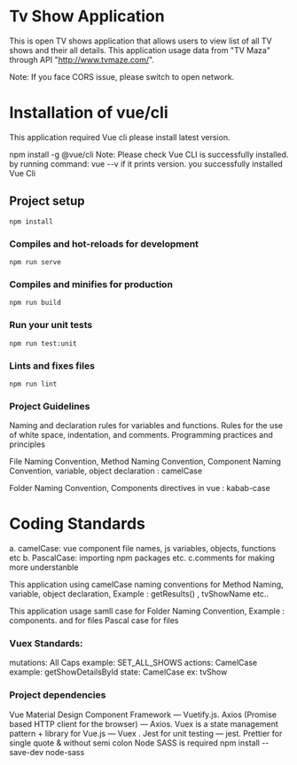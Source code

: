   # Tv Show Application
This is open TV shows application that allows users to view list of all TV shows and their all details. This application usage data from "TV Maza" through API "http://www.tvmaze.com/".

Note: If you face CORS issue, please switch to open network.

 # Installation of vue/cli
This application required Vue cli please install latest version.

npm install -g @vue/cli
Note: Please check Vue CLI is successfully installed. by running command: vue --v if it prints version. you successfully installed Vue Cli
## Project setup
```
npm install
```

### Compiles and hot-reloads for development
```
npm run serve
```

### Compiles and minifies for production
```
npm run build
```

### Run your unit tests
```
npm run test:unit
```

### Lints and fixes files
```
npm run lint
```
### Project Guidelines

 Naming and declaration rules for variables and functions. Rules for the use   of  white space, indentation, and comments. Programming practices and principles

File Naming Convention, Method Naming Convention, Component Naming Convention, variable, object declaration : camelCase

Folder Naming Convention, Components directives in vue : kabab-case

# Coding Standards
a. camelCase: vue component file names, js variables, objects, functions etc b. PascalCase: importing npm packages etc. c.comments for making more understanble

This application using camelCase naming conventions for Method Naming, variable, object declaration, Example : getResults() , tvShowName etc..

This application usage samll case for Folder Naming Convention, Example :  components. and for files Pascal case for files 

### Vuex Standards:

mutations: All Caps example: SET_ALL_SHOWS
actions: CamelCase example: getShowDetailsById
state: CamelCase ex: tvShow

### Project dependencies
Vue Material Design Component Framework — Vuetify.js.
Axios (Promise based HTTP client for the browser) — Axios.
Vuex is a state management pattern + library for Vue.js — Vuex .
Jest for unit testing — jest.
Prettier for single quote & without semi colon
Node SASS is required
npm install --save-dev node-sass
